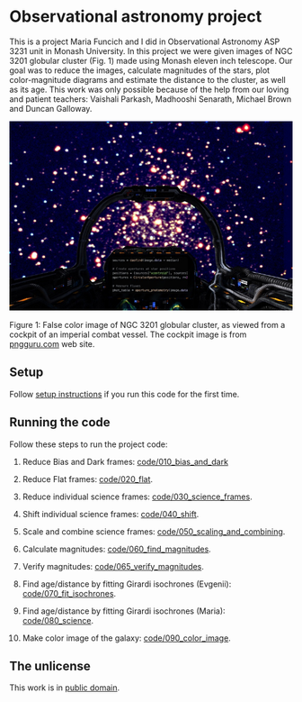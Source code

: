 # Observational astronomy project

This is a project Maria Funcich and I did in Observational Astronomy ASP 3231 unit in Monash University. In this project we were given images of NGC 3201 globular cluster (Fig. 1) made using Monash eleven inch telescope. Our goal was to reduce the images, calculate magnitudes of the stars, plot color-magnitude diagrams and estimate the distance to the cluster, as well as its age. This work was only possible because of the help from our loving and patient teachers: Vaishali Parkash, Madhooshi Senarath, Michael Brown and Duncan Galloway. 

![False color image of NGC 3201 globular cluster](https://raw.githubusercontent.com/evgenyneu/asp3231_project/master/code/090_color_image/images/spaceshit.jpg)

Figure 1: False color image of NGC 3201 globular cluster, as viewed from a cockpit of an imperial combat vessel. The cockpit image is from [pngguru.com](https://www.pngguru.com/free-transparent-background-png-clipart-nprbv) web site.

## Setup

Follow [setup instructions](setup.md) if you run this code for the first time.

## Running the code

Follow these steps to run the project code:

1. Reduce Bias and Dark frames: [code/010_bias_and_dark](code/010_bias_and_dark)

1. Reduce Flat frames: [code/020_flat](code/020_flat).

1. Reduce individual science frames: [code/030_science_frames](code/030_science_frames).

1. Shift individual science frames: [code/040_shift](code/040_shift).

1. Scale and combine science frames: [code/050_scaling_and_combining](code/050_scaling_and_combining).

1. Calculate magnitudes: [code/060_find_magnitudes](code/060_find_magnitudes).

1. Verify magnitudes: [code/065_verify_magnitudes](code/065_verify_magnitudes).

1. Find age/distance by fitting Girardi isochrones (Evgenii): [code/070_fit_isochrones](code/070_fit_isochrones).

1. Find age/distance by fitting Girardi isochrones (Maria): [code/080_science](code/080_science).

1. Make color image of the galaxy: [code/090_color_image](code/090_color_image).


## The unlicense

This work is in [public domain](https://github.com/evgenyneu/tarpan/blob/master/LICENSE).

